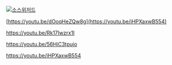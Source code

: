 
[![소스위저드](http://img.youtube.com/vi/Rk17Iwzrx1I/0.jpg)](https://youtu.be/Rk17Iwzrx1I)

[https://youtu.be/dOoqHeZQw8g](https://youtu.be/iHPXaxwB554)

https://youtu.be/Rk17Iwzrx1I

https://youtu.be/56HiC3tpujo

https://youtu.be/iHPXaxwB554

